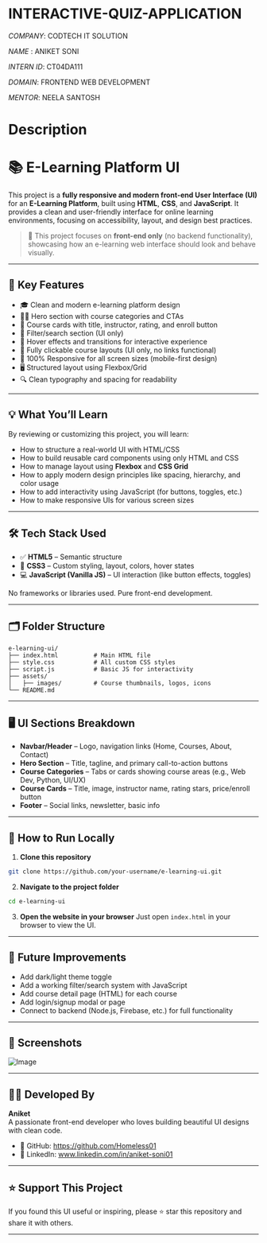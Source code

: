 # INTERACTIVE-QUIZ-APPLICATION

*COMPANY*: CODTECH IT SOLUTION

*NAME* : ANIKET SONI 

*INTERN ID*: CT04DA111

*DOMAIN*: FRONTEND WEB DEVELOPMENT

*MENTOR*: NEELA SANTOSH

# Description

# 📚 E-Learning Platform UI

This project is a **fully responsive and modern front-end User Interface (UI)** for an **E-Learning Platform**, built using **HTML**, **CSS**, and **JavaScript**. It provides a clean and user-friendly interface for online learning environments, focusing on accessibility, layout, and design best practices.

> 🔧 This project focuses on **front-end only** (no backend functionality), showcasing how an e-learning web interface should look and behave visually.

---

## 🚀 Key Features

- 🎓 Clean and modern e-learning platform design
- 🧑‍🏫 Hero section with course categories and CTAs
- 📖 Course cards with title, instructor, rating, and enroll button
- 🧰 Filter/search section (UI only)
- 🎨 Hover effects and transitions for interactive experience
- 🔗 Fully clickable course layouts (UI only, no links functional)
- 📱 100% Responsive for all screen sizes (mobile-first design)
- 🖥️ Structured layout using Flexbox/Grid
- 🔍 Clean typography and spacing for readability

---

## 💡 What You’ll Learn

By reviewing or customizing this project, you will learn:

- How to structure a real-world UI with HTML/CSS
- How to build reusable card components using only HTML and CSS
- How to manage layout using **Flexbox** and **CSS Grid**
- How to apply modern design principles like spacing, hierarchy, and color usage
- How to add interactivity using JavaScript (for buttons, toggles, etc.)
- How to make responsive UIs for various screen sizes

---

## 🛠️ Tech Stack Used

- ✅ **HTML5** – Semantic structure
- 🎨 **CSS3** – Custom styling, layout, colors, hover states
- 💻 **JavaScript (Vanilla JS)** – UI interaction (like button effects, toggles)

No frameworks or libraries used. Pure front-end development.

---

## 🗂️ Folder Structure

```
e-learning-ui/
├── index.html          # Main HTML file
├── style.css           # All custom CSS styles
├── script.js           # Basic JS for interactivity
├── assets/
│   ├── images/         # Course thumbnails, logos, icons
└── README.md
```

---

## 🖥️ UI Sections Breakdown

- **Navbar/Header** – Logo, navigation links (Home, Courses, About, Contact)
- **Hero Section** – Title, tagline, and primary call-to-action buttons
- **Course Categories** – Tabs or cards showing course areas (e.g., Web Dev, Python, UI/UX)
- **Course Cards** – Title, image, instructor name, rating stars, price/enroll button
- **Footer** – Social links, newsletter, basic info

---

## 🧪 How to Run Locally

1. **Clone this repository**
```bash
git clone https://github.com/your-username/e-learning-ui.git
```

2. **Navigate to the project folder**
```bash
cd e-learning-ui
```

3. **Open the website in your browser**
Just open `index.html` in your browser to view the UI.

---

## 🔮 Future Improvements

- Add dark/light theme toggle  
- Add a working filter/search system with JavaScript  
- Add course detail page (HTML) for each course  
- Add login/signup modal or page  
- Connect to backend (Node.js, Firebase, etc.) for full functionality  

---

## 📸 Screenshots
![Image](https://github.com/user-attachments/assets/196558be-0d06-4d5e-8c0a-1e1f95138bd8)

---

## 👨‍💻 Developed By

**Aniket**  
A passionate front-end developer who loves building beautiful UI designs with clean code.

- 🔗 GitHub: https://github.com/Homeless01 
- 💼 LinkedIn: www.linkedin.com/in/aniket-soni01

---

## ⭐ Support This Project

If you found this UI useful or inspiring, please ⭐ star this repository and share it with others.

---

